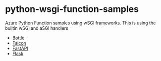 # python-wsgi-function-samples
Azure Python Function samples using wSGI frameworks. This is using the builtin wSGI and aSGI handlers


- [Bottle](https://bottlepy.org/docs/dev/)
- [Falcon](https://falconframework.org/)
- [FastAPI](https://fastapi.tiangolo.com/tutorial/first-steps/)
- [Flask](https://flask.palletsprojects.com/en/2.1.x/)
